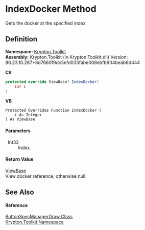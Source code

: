 # IndexDocker Method


Gets the docker at the specified index.



## Definition
**Namespace:** <a href="79d2eac2-21f4-54ff-7552-b20c33c30600.md">Krypton.Toolkit</a>  
**Assembly:** Krypton.Toolkit (in Krypton.Toolkit.dll) Version: 80.23.10.287+8d7660f9dc5efd033fabe008ebfb904beab6d444

**C#**
``` C#
protected override ViewBase? IndexDocker(
	int i
)
```
**VB**
``` VB
Protected Overrides Function IndexDocker ( 
	i As Integer
) As ViewBase
```



#### Parameters
<dl><dt>  Int32</dt><dd>Index.</dd></dl>

#### Return Value
<a href="309ac2d8-bfc5-c1a7-ab6a-4f4cf86a1ba6.md">ViewBase</a>  
View docker reference; otherwise null.

## See Also


#### Reference
<a href="4440b6f1-9969-0722-66ab-7457830e99d1.md">ButtonSpecManagerDraw Class</a>  
<a href="79d2eac2-21f4-54ff-7552-b20c33c30600.md">Krypton.Toolkit Namespace</a>  
